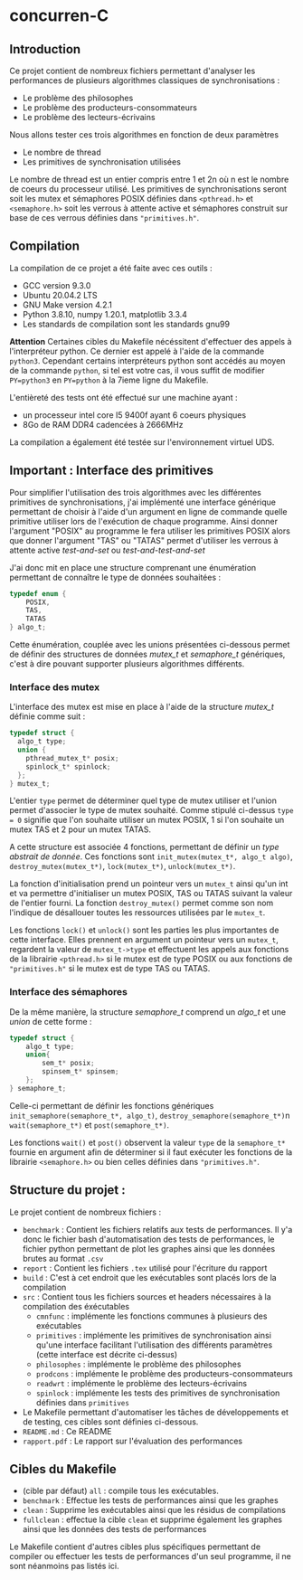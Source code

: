 # concurren-C

## Introduction 
Ce projet contient de nombreux fichiers permettant d'analyser les performances de plusieurs algorithmes classiques de synchronisations :
* Le problème des philosophes
* Le problème des producteurs-consommateurs
* Le problème des lecteurs-écrivains

Nous allons tester ces trois algorithmes en fonction de deux paramètres 
- Le nombre de thread 
- Les primitives de synchronisation utilisées

Le nombre de thread est un entier compris entre 1 et 2n où n est le nombre de coeurs du processeur utilisé. Les primitives de synchronisations seront soit les mutex et sémaphores POSIX définies dans ``<pthread.h>`` et ``<semaphore.h>`` soit les verrous à attente active et sémaphores construit sur base de ces verrous définies dans ``"primitives.h"``.

## Compilation

La compilation de ce projet a été faite avec ces outils :
* GCC version 9.3.0
* Ubuntu 20.04.2 LTS
* GNU Make version 4.2.1
* Python 3.8.10, numpy 1.20.1, matplotlib 3.3.4
* Les standards de compilation sont les standards gnu99

**Attention** Certaines cibles du Makefile nécéssitent d'effectuer des appels à l'interpréteur python. Ce dernier est appelé à l'aide de la commande ``python3``. Cependant certains interpréteurs python sont accédés au moyen de la commande ``python``, si tel est votre cas, il vous suffit de modifier ``PY=python3`` en ``PY=python`` à la 7ieme ligne du Makefile.

L'entièreté des tests ont été effectué sur une machine ayant :
* un processeur intel core I5 9400f ayant 6 coeurs physiques
* 8Go de RAM DDR4 cadencées à 2666MHz

La compilation a également été testée sur l'environnement virtuel UDS.
## **Important** : Interface des primitives 

Pour simplifier l'utilisation des trois algorithmes avec les différentes primitives de synchronisations, j'ai implémenté une interface générique permettant de choisir à l'aide d'un argument en ligne de commande quelle primitive utiliser lors de l'exécution de chaque programme. Ainsi donner l'argument "POSIX" au programme le fera utiliser les primitives POSIX alors que donner l'argument "TAS" ou "TATAS" permet d'utiliser les verrous à attente active *test-and-set* ou *test-and-test-and-set* 

J'ai donc mit en place une structure comprenant une énumération permettant de connaître le type de données souhaitées :
```c
typedef enum {
    POSIX,
    TAS,
    TATAS
} algo_t;
```

Cette énumération, couplée avec les unions présentées ci-dessous permet de définir des structures de données *mutex_t* et *semaphore_t* génériques, c'est à dire pouvant supporter plusieurs algorithmes différents.
### Interface des mutex

L'interface des mutex est mise en place à l'aide de la structure *mutex_t* définie comme suit :

```c
typedef struct {
  algo_t type;
  union {
    pthread_mutex_t* posix;
    spinlock_t* spinlock;
  };
} mutex_t;
```
L'entier ``type`` permet de déterminer quel type de mutex utiliser et l'union permet d'associer le type de mutex souhaité. Comme stipulé ci-dessus ``type = 0`` signifie que l'on souhaite utiliser un mutex POSIX, 1 si l'on souhaite un mutex TAS et 2 pour un mutex TATAS.

A cette structure est associée 4 fonctions, permettant de définir un *type abstrait de donnée*. Ces fonctions sont ``init_mutex(mutex_t*, algo_t algo)``, ``destroy_mutex(mutex_t*)``, ``lock(mutex_t*)``, ``unlock(mutex_t*)``.

La fonction d'initialisation prend un pointeur vers un ``mutex_t`` ainsi qu'un int et va permettre d'initialiser un mutex POSIX, TAS ou TATAS suivant la valeur de l'entier fourni. La fonction ``destroy_mutex()`` permet comme son nom l'indique de désallouer toutes les ressources utilisées par le ``mutex_t``.

Les fonctions ``lock()`` et ``unlock()`` sont les parties les plus importantes de cette interface. Elles prennent en argument un pointeur vers un ``mutex_t``, regardent la valeur de ``mutex_t->type`` et effectuent les appels aux fonctions de la librairie ``<pthread.h>`` si le mutex est de type POSIX ou aux fonctions de ``"primitives.h"`` si le mutex est de type TAS ou TATAS. 

### Interface des sémaphores

De la même manière, la structure *semaphore_t* comprend un *algo_t* et une *union* de cette forme :
```c
typedef struct {
    algo_t type;
    union{
        sem_t* posix;
        spinsem_t* spinsem;
    };
} semaphore_t;
```

Celle-ci permettant de définir les fonctions génériques ``init_semaphore(semaphore_t*, algo_t)``, ``destroy_semaphore(semaphore_t*)``n ``wait(semaphore_t*)`` et ``post(semaphore_t*)``.

Les fonctions ``wait()`` et ``post()`` observent la valeur ``type`` de la ``semaphore_t*`` fournie en argument afin de déterminer si il faut exécuter les fonctions de la librairie ``<semaphore.h>`` ou bien celles définies dans ``"primitives.h"``.


## Structure du projet :

Le projet contient de nombreux fichiers :
* ``benchmark`` : Contient les fichiers relatifs aux tests de performances. Il y'a donc le fichier bash d'automatisation des tests de performances, le fichier python permettant de plot les graphes ainsi que les données brutes au format ``.csv``
* ``report`` : Contient les fichiers ``.tex`` utilisé pour l'écriture du rapport
* ``build`` : C'est à cet endroit que les exécutables sont placés lors de la compilation
* ``src`` : Contient tous les fichiers sources et headers nécessaires à la compilation des éxécutables
  - ``cmnfunc`` : implémente les fonctions communes à plusieurs des exécutables
  - ``primitives`` : implémente les primitives de synchronisation ainsi qu'une interface facilitant l'utilisation des différents paramètres (cette interface est décrite ci-dessus)
  - ``philosophes`` : implémente le problème des philosophes
  - ``prodcons`` : implémente le problème des producteurs-consommateurs
  - ``readwrt`` : implémente le problème des lecteurs-écrivains
  - ``spinlock`` : implémente les tests des primitives de synchronisation définies dans ``primitives``
* Le Makefile permettant d'automatiser les tâches de développements et de testing, ces cibles sont définies ci-dessous.
* ``README.md`` : Ce README
* ``rapport.pdf`` : Le rapport sur l'évaluation des performances
## Cibles du Makefile

- (cible par défaut) ``all`` : compile tous les exécutables.
- ``benchmark`` : Effectue les tests de performances ainsi que les graphes
- ``clean`` : Supprime les exécutables ainsi que les résidus de compilations
- ``fullclean`` : effectue la cible ``clean`` et supprime également les graphes ainsi que les données des tests de performances
 
Le Makefile contient d'autres cibles plus spécifiques permettant de compiler ou effectuer les tests de performances d'un seul programme, il ne sont néanmoins pas listés ici.